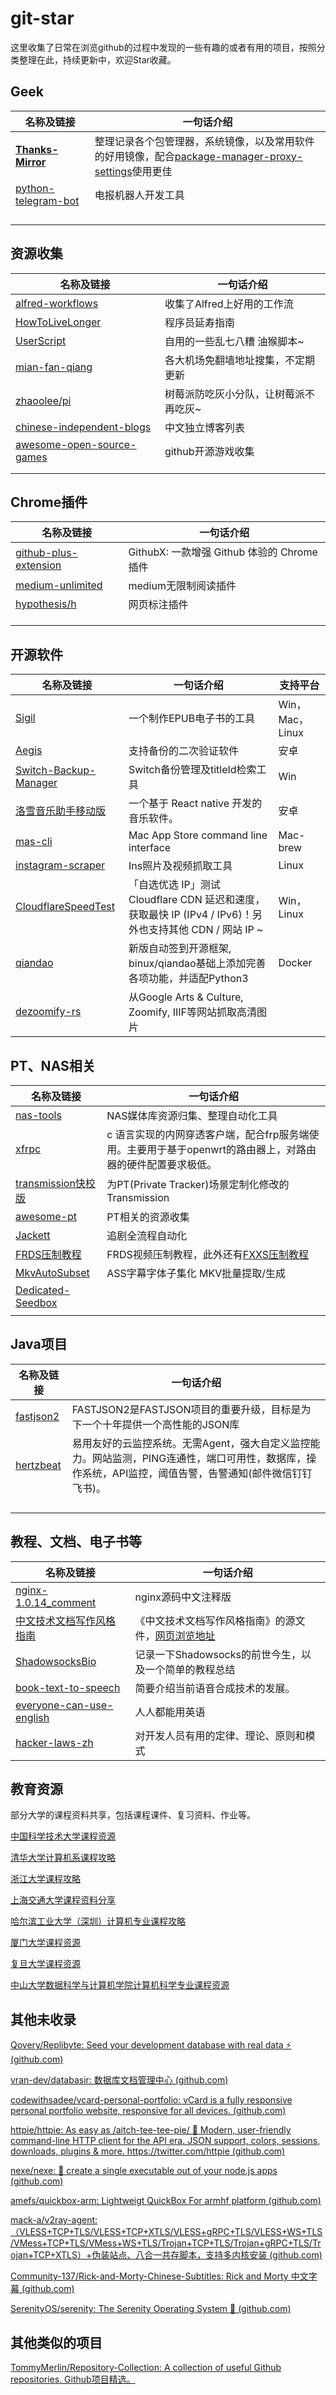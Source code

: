# git-star


这里收集了日常在浏览github的过程中发现的一些有趣的或者有用的项目，按照分类整理在此，持续更新中，欢迎Star收藏。

## Geek

| 名称及链接                                                   | 一句话介绍                                                   |
| ------------------------------------------------------------ | ------------------------------------------------------------ |
| **[Thanks-Mirror](https://github.com/eryajf/Thanks-Mirror)** | 整理记录各个包管理器，系统镜像，以及常用软件的好用镜像，配合[package-manager-proxy-settings](https://github.com/comwrg/package-manager-proxy-settings)使用更佳 |
| [python-telegram-bot](https://github.com/python-telegram-bot/python-telegram-bot) | 电报机器人开发工具                                           |
|                                                              |                                                              |
|                                                              |                                                              |
|                                                              |                                                              |
|                                                              |                                                              |



## 资源收集
| 名称及链接                                                   | 一句话介绍                            |
| ------------------------------------------------------------ | ------------------------------------- |
| [alfred-workflows](https://github.com/alanhg/alfred-workflows) | 收集了Alfred上好用的工作流            |
| [HowToLiveLonger ](https://github.com/geekan/HowToLiveLonger) | 程序员延寿指南                        |
| [UserScript](https://github.com/XIU2/UserScript)             | 自用的一些乱七八糟 油猴脚本~          |
| [mian-fan-qiang](https://github.com/lynkco01/mian-fan-qiang) | 各大机场免翻墙地址搜集，不定期更新    |
| [zhaoolee/pi](https://github.com/zhaoolee/pi)                | 树莓派防吃灰小分队，让树莓派不再吃灰~ |
| [chinese-independent-blogs](https://github.com/timqian/chinese-independent-blogs) | 中文独立博客列表                      |
| [awesome-open-source-games](https://github.com/michelpereira/awesome-open-source-games) | github开源游戏收集                    |
|                                                              |                                       |
|                                                              |                                       |

## Chrome插件

| 名称及链接                                                   | 一句话介绍                                  |
| ------------------------------------------------------------ | ------------------------------------------- |
| [github-plus-extension](https://github.com/riskers/github-plus-extension) | GithubX: 一款增强 Github 体验的 Chrome 插件 |
| [medium-unlimited](https://github.com/manojVivek/medium-unlimited) | medium无限制阅读插件                        |
| [hypothesis/h](https://github.com/hypothesis/h)              | 网页标注插件                                |
|                                                              |                                             |
|                                                              |                                             |
|                                                              |                                             |



## 开源软件

| 名称及链接                                                   | 一句话介绍                                                   | 支持平台        |
| ------------------------------------------------------------ | ------------------------------------------------------------ | --------------- |
| [Sigil](https://github.com/Sigil-Ebook/Sigil)                | 一个制作EPUB电子书的工具                                     | Win，Mac，Linux |
| [Aegis](https://github.com/beemdevelopment/Aegis)            | 支持备份的二次验证软件                                       | 安卓            |
| [Switch-Backup-Manager](https://github.com/gibaBR/Switch-Backup-Manager) | Switch备份管理及titleId检索工具                              | Win             |
| [洛雪音乐助手移动版](https://github.com/lyswhut/lx-music-mobile) | 一个基于 React native 开发的音乐软件。                       | 安卓            |
| [mas-cli](https://github.com/mas-cli/mas)                    | Mac App Store command line interface                         | Mac-brew        |
| [instagram-scraper](https://github.com/arc298/instagram-scraper) | Ins照片及视频抓取工具                                        | Linux           |
| [CloudflareSpeedTest](https://github.com/XIU2/CloudflareSpeedTest) | 「自选优选 IP」测试 Cloudflare CDN 延迟和速度，获取最快 IP (IPv4 / IPv6)！另外也支持其他 CDN / 网站 IP ~ | Win，Linux      |
| [qiandao](https://github.com/qiandao-today/qiandao)          | 新版自动签到开源框架, binux/qiandao基础上添加完善各项功能，并适配Python3 | Docker          |
| [dezoomify-rs](https://github.com/lovasoa/dezoomify-rs)      | 从Google Arts & Culture, Zoomify, IIIF等网站抓取高清图片     |                 |



## PT、NAS相关

| 名称及链接                                                   | 一句话介绍                                                   |
| ------------------------------------------------------------ | ------------------------------------------------------------ |
| [nas-tools](https://github.com/jxxghp/nas-tools)             | NAS媒体库资源归集、整理自动化工具                            |
| [xfrpc](https://github.com/liudf0716/xfrpc)                  | c 语言实现的内网穿透客户端，配合frp服务端使用。主要用于基于openwrt的路由器上，对路由器的硬件配置要求极低。 |
| [transmission快校版](https://github.com/ChisBread/transmission_pt_edition) | 为PT(Private Tracker)场景定制化修改的Transmission            |
| [awesome-pt](https://github.com/sabersalv/awesome-pt)        | PT相关的资源收集                                             |
| [Jackett](https://github.com/Jackett/Jackett)                | 追剧全流程自动化                                             |
| [FRDS压制教程](https://github.com/WhaleHu/Encode-guide-frds) | FRDS视频压制教程，此外还有[FXXS压制教程](https://github.com/ted423/FXXS-Encode-Guide) |
| [MkvAutoSubset](https://github.com/MkvAutoSubset/MkvAutoSubset) | ASS字幕字体子集化 MKV批量提取/生成                           |
| [Dedicated-Seedbox](https://github.com/jerry048/Dedicated-Seedbox) |                                                              |
|                                                              |                                                              |


## Java项目

| 名称及链接                                        | 一句话介绍                                                   |
| ------------------------------------------------- | ------------------------------------------------------------ |
| [fastjson2](https://github.com/alibaba/fastjson2) | FASTJSON2是FASTJSON项目的重要升级，目标是为下一个十年提供一个高性能的JSON库 |
| [hertzbeat](https://github.com/dromara/hertzbeat) | 易用友好的云监控系统。无需Agent，强大自定义监控能力。网站监测，PING连通性，端口可用性，数据库，操作系统，API监控，阈值告警，告警通知(邮件微信钉钉飞书)。 |
|                                                   |                                                              |
|                                                   |                                                              |
|                                                   |                                                              |
|                                                   |                                                              |

## 教程、文档、电子书等

| 名称及链接                                                   | 一句话介绍                                                   |
| ------------------------------------------------------------ | ------------------------------------------------------------ |
| [nginx-1.0.14_comment](https://github.com/jianfengye/nginx-1.0.14_comment) | nginx源码中文注释版                                          |
| [中文技术文档写作风格指南](https://github.com/yikeke/zh-style-guide) | 《中文技术文档写作风格指南》的源文件，[网页浏览地址](https://zh-style-guide.readthedocs.io) |
| [ShadowsocksBio](https://github.com/KeiKinn/ShadowsocksBio)  | 记录一下Shadowsocks的前世今生，以及一个简单的教程总结        |
| [book-text-to-speech](https://github.com/cnlinxi/book-text-to-speech) | 简要介绍当前语音合成技术的发展。                             |
| [everyone-can-use-english](https://github.com/xiaolai/everyone-can-use-english) | 人人都能用英语                                               |
| [hacker-laws-zh](https://github.com/nusr/hacker-laws-zh)     | 对开发人员有用的定律、理论、原则和模式                       |



## 教育资源

部分大学的课程资料共享，包括课程课件、复习资料、作业等。

[中国科学技术大学课程资源](https://github.com/USTC-Resource/USTC-Course)

[清华大学计算机系课程攻略](https://github.com/PKUanonym/REKCARC-TSC-UHT)

[浙江大学课程攻略](https://github.com/QSCTech/zju-icicles)

[上海交通大学课程资料分享](https://github.com/kxxwz/SJTU-Courses)

[哈尔滨工业大学（深圳）计算机专业课程攻略](https://github.com/LAGRANGIST/HITSZ-CS-GEEK)

[厦门大学课程资源](https://github.com/XMU-Helper/home)

[复旦大学课程资源](https://github.com/openFudan/fudan-coursera)

[中山大学数据科学与计算机学院计算机科学专业课程资源](https://github.com/ysyisyourbrother/SYSU_Notebook)





## 其他未收录

[Qovery/Replibyte: Seed your development database with real data ⚡️ (github.com)](https://github.com/Qovery/Replibyte)

[vran-dev/databasir: 数据库文档管理中心 (github.com)](https://github.com/vran-dev/databasir)

[codewithsadee/vcard-personal-portfolio: vCard is a fully responsive personal portfolio website, responsive for all devices. (github.com)](https://github.com/codewithsadee/vcard-personal-portfolio)

[httpie/httpie: As easy as /aitch-tee-tee-pie/ 🥧 Modern, user-friendly command-line HTTP client for the API era. JSON support, colors, sessions, downloads, plugins & more. https://twitter.com/httpie (github.com)](https://github.com/httpie/httpie)

[nexe/nexe: 🎉 create a single executable out of your node.js apps (github.com)](https://github.com/nexe/nexe)

[amefs/quickbox-arm: Lightweigt QuickBox For armhf platform (github.com)](https://github.com/amefs/quickbox-arm)

[mack-a/v2ray-agent: （VLESS+TCP+TLS/VLESS+TCP+XTLS/VLESS+gRPC+TLS/VLESS+WS+TLS/VMess+TCP+TLS/VMess+WS+TLS/Trojan+TCP+TLS/Trojan+gRPC+TLS/Trojan+TCP+XTLS）+伪装站点、八合一共存脚本，支持多内核安装 (github.com)](https://github.com/mack-a/v2ray-agent)

[Community-137/Rick-and-Morty-Chinese-Subtitles: Rick and Morty 中文字幕 (github.com)](https://github.com/Community-137/Rick-and-Morty-Chinese-Subtitles)

[SerenityOS/serenity: The Serenity Operating System 🐞 (github.com)](https://github.com/SerenityOS/serenity)

## 其他类似的项目

[TommyMerlin/Repository-Collection: A collection of useful Github repositories. Github项目精选。](https://github.com/TommyMerlin/Repository-Collection)
